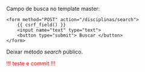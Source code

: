 Campo de busca no template master:

    <form method="POST" action="/disciplinas/search">
        {{ csrf_field() }}
        <input name="text" type="text">
        <button type="submit"> Buscar </button>
    </form>

Deixar  método *search* público.

<div style="color:red;">!!! teste e commit !!!</div>
